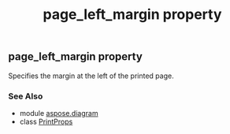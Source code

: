 ﻿---
title: page_left_margin property
second_title: Aspose.Diagram for Python via .NET API References
description: 
type: docs
weight: 70
url: /python-net/aspose.diagram/printprops/page_left_margin/
is_root: false
---

## page_left_margin property


Specifies the margin at the left of the printed page.

### See Also
* module [aspose.diagram](../../)
* class [PrintProps](/diagram/python-net/aspose.diagram/printprops)
